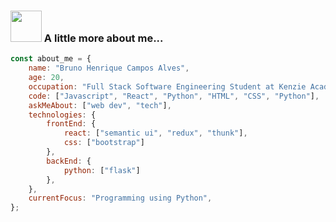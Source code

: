 ### <img src="https://media.giphy.com/media/VgCDAzcKvsR6OM0uWg/giphy.gif" width="50"> A little more about me... 


```javascript
const about_me = {
    name: "Bruno Henrique Campos Alves",
    age: 20,
    occupation: "Full Stack Software Engineering Student at Kenzie Academy Brasil", 
    code: ["Javascript", "React", "Python", "HTML", "CSS", "Python"],
    askMeAbout: ["web dev", "tech"],
    technologies: {
        frontEnd: {
            react: ["semantic ui", "redux", "thunk"],
            css: ["bootstrap"]
        },
        backEnd: {
            python: ["flask"]
        },
    },
    currentFocus: "Programming using Python",
};
```


